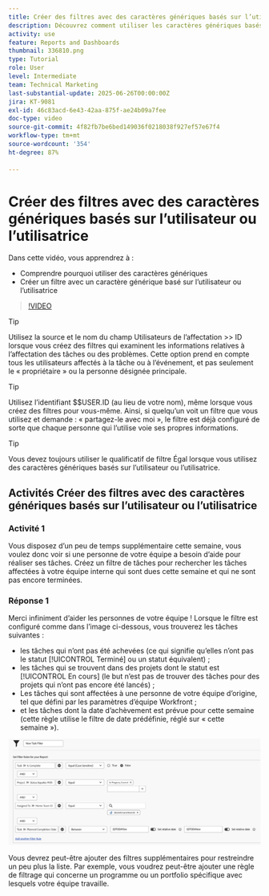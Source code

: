 ```yaml
---
title: Créer des filtres avec des caractères génériques basés sur l’utilisateur ou l’utilisatrice
description: Découvrez comment utiliser les caractères génériques basés sur l’utilisateur ou l’utilisatrice et créer un filtre basé sur la personne connectée.
activity: use
feature: Reports and Dashboards
thumbnail: 336810.png
type: Tutorial
role: User
level: Intermediate
team: Technical Marketing
last-substantial-update: 2025-06-26T00:00:00Z
jira: KT-9081
exl-id: 46c83acd-6e43-42aa-875f-ae24b09a7fee
doc-type: video
source-git-commit: 4f82fb7be6bed149036f0218038f927ef57e67f4
workflow-type: tm+mt
source-wordcount: '354'
ht-degree: 87%

---
```


# Créer des filtres avec des caractères génériques basés sur l’utilisateur ou l’utilisatrice

Dans cette vidéo, vous apprendrez à :

* Comprendre pourquoi utiliser des caractères génériques
* Créer un filtre avec un caractère générique basé sur l’utilisateur ou l’utilisatrice

>[!VIDEO](https://video.tv.adobe.com/v/3412654/?quality=12&learn=on&captions=fre_fr)

>[!TIP]
>
>Utilisez la source et le nom du champ Utilisateurs de l’affectation >> ID lorsque vous créez des filtres qui examinent les informations relatives à l’affectation des tâches ou des problèmes.  Cette option prend en compte tous les utilisateurs affectés à la tâche ou à l’événement, et pas seulement le « propriétaire » ou la personne désignée principale.

>[!TIP]
>
>Utilisez l’identifiant $$USER.ID (au lieu de votre nom), même lorsque vous créez des filtres pour vous-même. Ainsi, si quelqu’un voit un filtre que vous utilisez et demande : « partagez-le avec moi », le filtre est déjà configuré de sorte que chaque personne qui l’utilise voie ses propres informations.

>[!TIP]
>
>Vous devez toujours utiliser le qualificatif de filtre Égal lorsque vous utilisez des caractères génériques basés sur l’utilisateur ou l’utilisatrice.


## Activités Créer des filtres avec des caractères génériques basés sur l’utilisateur ou l’utilisatrice

### Activité 1

Vous disposez d’un peu de temps supplémentaire cette semaine, vous voulez donc voir si une personne de votre équipe a besoin d’aide pour réaliser ses tâches. Créez un filtre de tâches pour rechercher les tâches affectées à votre équipe interne qui sont dues cette semaine et qui ne sont pas encore terminées.

### Réponse 1

Merci infiniment d’aider les personnes de votre équipe ! Lorsque le filtre est configuré comme dans l’image ci-dessous, vous trouverez les tâches suivantes :

* les tâches qui n’ont pas été achevées (ce qui signifie qu’elles n’ont pas le statut [!UICONTROL Terminé] ou un statut équivalent) ;
* les tâches qui se trouvent dans des projets dont le statut est [!UICONTROL En cours] (le but n’est pas de trouver des tâches pour des projets qui n’ont pas encore été lancés) ;
* Les tâches qui sont affectées à une personne de votre équipe d’origine, tel que défini par les paramètres d’équipe Workfront ;
* et les tâches dont la date d’achèvement est prévue pour cette semaine (cette règle utilise le filtre de date prédéfinie, réglé sur « cette semaine »).

![Une image de l’écran de création d’un filtre de tâches avec un caractère générique basé sur l’utilisateur ou l’utilisatrice](assets/user-wildcard-exercise-answer.png)

Vous devrez peut-être ajouter des filtres supplémentaires pour restreindre un peu plus la liste. Par exemple, vous voudrez peut-être ajouter une règle de filtrage qui concerne un programme ou un portfolio spécifique avec lesquels votre équipe travaille.
